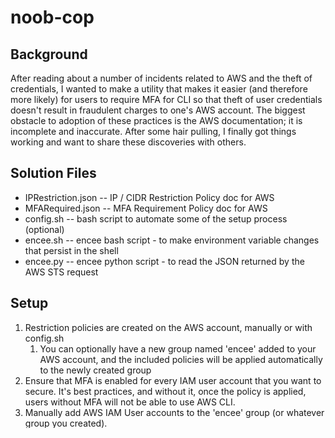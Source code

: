 # noob-cop
## Background
After reading about a number of incidents related to AWS and the theft of credentials, I wanted to make a utility that makes it easier (and therefore more likely) for users to require MFA for CLI so that theft of user credentials doesn't result in fraudulent charges to one's AWS account.
The biggest obstacle to adoption of these practices is the AWS documentation; it is incomplete and inaccurate. After some hair pulling, I finally got things working and want to share these discoveries with others.

## Solution Files
* IPRestriction.json -- IP / CIDR Restriction Policy doc for AWS
* MFARequired.json -- MFA Requirement Policy doc for AWS
* config.sh -- bash script to automate some of the setup process (optional)
* encee.sh -- encee bash script - to make environment variable changes that persist in the shell
* encee.py -- encee python script - to read the JSON returned by the AWS STS request

## Setup
1. Restriction policies are created on the AWS account, manually or with config.sh
    1. You can optionally have a new group named 'encee' added to your AWS account, and the included policies will be applied automatically to the newly created group
1. Ensure that MFA is enabled for every IAM user account that you want to secure. It's best practices, and without it, once the policy is applied, users without MFA will not be able to use AWS CLI.
1. Manually add AWS IAM User accounts to the 'encee' group (or whatever group you created).
1. Manually edit the IP Restriction Policy to reflect your IP address or CIDR block. All others are denied.
    * NOTE: This takes effect immediately! If the IP or CIDR you supply is incorrect, you will need to login to the AWS Console with your root credentials to make corrections to the IPRestriction Policy.
1. Copy the arn of the MFA device you intend to use.
1. Run the encee config python script to persist your MFA ARN in ~/.encee/config, or manually edit the file and paste the ARN of the MFA device for the user.

## Usage
1. `source encee.sh` provide your MFA token and desired validity duration when prompted

## How it works
1. encee.sh bash script requests temp credentials from AWS STS; you specify validity duration in seconds
1. AWS STS returns JSON that contains the temporary credentials
    * Secret Access Key
    * Access Key ID
    * Session Token
    * Expiration Time
1. Output is redirected to ./token.json
1. encee.py python script reads the token.json file and outputs environment variable values to ./temp.tmp
1. encee.sh reads ./temp.tmp and calls EXPORT to create / update the AWS environment variables and their values
    * `AWS_ACCESS_KEY_ID`
    * `AWS_SECRET_ACCESS_KEY`
    * `AWS_SESSION_TOKEN`
1. AWS CLI uses the provided temporary security token to authenticate any API calls; no MFA = no access
